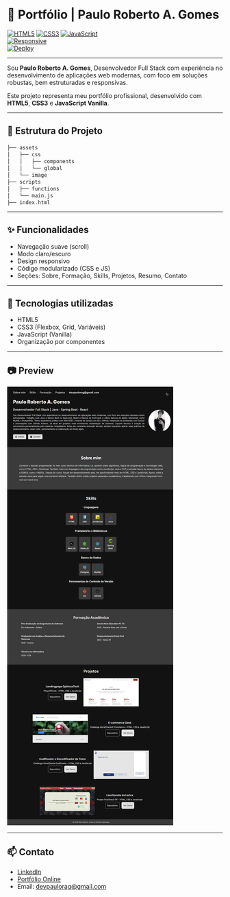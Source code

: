 # 💼 Portfólio | Paulo Roberto A. Gomes

[![HTML5](https://img.shields.io/badge/HTML5-E34F26?logo=html5&logoColor=fff)]()
[![CSS3](https://img.shields.io/badge/CSS3-1572B6?logo=css3&logoColor=fff)]()
[![JavaScript](https://img.shields.io/badge/JavaScript-F7DF1E?logo=javascript&logoColor=000)]()  
[![Responsive](https://img.shields.io/badge/Responsivo-%E2%9C%94-green)]()  
[![Deploy](https://img.shields.io/badge/Deploy-Vercel-000?logo=vercel)](https://pauloragdev.vercel.app/)

---

Sou **Paulo Roberto A. Gomes**, Desenvolvedor Full Stack com experiência no desenvolvimento de aplicações web modernas, com foco em soluções robustas, bem estruturadas e responsivas.

Este projeto representa meu portfólio profissional, desenvolvido com **HTML5**, **CSS3** e **JavaScript Vanilla**.

---

## 📁 Estrutura do Projeto

```
├── assets
│   ├── css
│   │   ├── components
│   │   └── global
│   └── image
├── scripts
│   ├── functions
│   └── main.js
├── index.html
```

---

## ✨ Funcionalidades

-   Navegação suave (scroll)
-   Modo claro/escuro
-   Design responsivo
-   Código modularizado (CSS e JS)
-   Seções: Sobre, Formação, Skills, Projetos, Resumo, Contato

---

## 🔧 Tecnologias utilizadas

-   HTML5
-   CSS3 (Flexbox, Grid, Variáveis)
-   JavaScript (Vanilla)
-   Organização por componentes

---

## 📷 Preview

![Preview do Portfólio](./assets/image/preview.png)

---

## 📫 Contato

-   [LinkedIn](https://www.linkedin.com/in/paulorag/)
-   [Portfólio Online](https://pauloragdev.vercel.app/)
-   Email: devpaulorag@gmail.com
